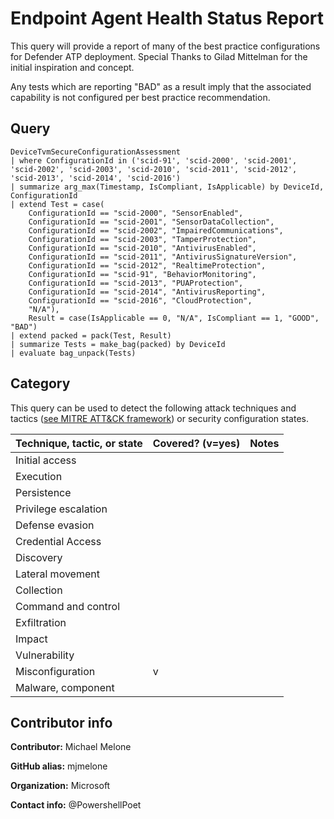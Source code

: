 
# Endpoint Agent Health Status Report

This query will provide a report of many of the best practice configurations for Defender ATP deployment. Special Thanks to Gilad Mittelman for the initial inspiration and concept.

Any tests which are reporting "BAD" as a result imply that the associated capability is not configured per best practice recommendation.

## Query

```
DeviceTvmSecureConfigurationAssessment
| where ConfigurationId in ('scid-91', 'scid-2000', 'scid-2001', 'scid-2002', 'scid-2003', 'scid-2010', 'scid-2011', 'scid-2012', 'scid-2013', 'scid-2014', 'scid-2016')
| summarize arg_max(Timestamp, IsCompliant, IsApplicable) by DeviceId, ConfigurationId
| extend Test = case(
    ConfigurationId == "scid-2000", "SensorEnabled",
    ConfigurationId == "scid-2001", "SensorDataCollection",
    ConfigurationId == "scid-2002", "ImpairedCommunications",
    ConfigurationId == "scid-2003", "TamperProtection",
    ConfigurationId == "scid-2010", "AntivirusEnabled",
    ConfigurationId == "scid-2011", "AntivirusSignatureVersion",
    ConfigurationId == "scid-2012", "RealtimeProtection",
    ConfigurationId == "scid-91", "BehaviorMonitoring",
    ConfigurationId == "scid-2013", "PUAProtection",
    ConfigurationId == "scid-2014", "AntivirusReporting",
    ConfigurationId == "scid-2016", "CloudProtection",
    "N/A"),
    Result = case(IsApplicable == 0, "N/A", IsCompliant == 1, "GOOD", "BAD")
| extend packed = pack(Test, Result)
| summarize Tests = make_bag(packed) by DeviceId
| evaluate bag_unpack(Tests)
```
## Category

This query can be used to detect the following attack techniques and tactics ([see MITRE ATT&CK framework](https://attack.mitre.org/)) or security configuration states.

| Technique, tactic, or state | Covered? (v=yes) | Notes |
|------------------------|----------|-------|
| Initial access |  |  |
| Execution |  |  |
| Persistence |  |  | 
| Privilege escalation |  |  |
| Defense evasion |  |  | 
| Credential Access |  |  | 
| Discovery |  |  | 
| Lateral movement |  |  | 
| Collection |  |  | 
| Command and control |  |  | 
| Exfiltration |  |  | 
| Impact |  |  |
| Vulnerability |  |  |
| Misconfiguration | v |  |
| Malware, component |  |  |


## Contributor info

**Contributor:** Michael Melone

**GitHub alias:** mjmelone

**Organization:** Microsoft

**Contact info:** @PowershellPoet
